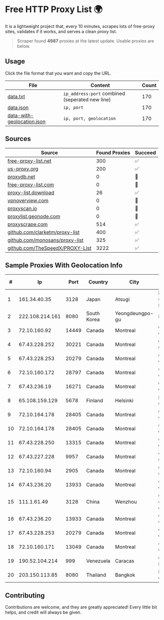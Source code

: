 
# Free HTTP Proxy List 🌍

It is a lightweight project that, every 10 minutes, scrapes lots of free-proxy sites, validates if it works, and serves a clean proxy list.


> Scraper found **4987** proxies at the latest update. Usable proxies are below.

## Usage

Click the file format that you want and copy the URL.


|File|Content|Count|
|----|-------|-----|
|[data.txt](https://raw.githubusercontent.com/themiralay/Proxy-List-World/master/data.txt)|`ip_address:port` combined (seperated new line)|170|
|[data.json](https://raw.githubusercontent.com/themiralay/Proxy-List-World/master/data.json)|`ip, port`|170|
|[data-with-geolocation.json](https://raw.githubusercontent.com/themiralay/Proxy-List-World/master/data-with-geolocation.json)|`ip, port, geolocation`|170|

## Sources

|Source|Found Proxies|Succeed|
|------|-------------|-------|
|[free-proxy-list.net](https://free-proxy-list.net)|300|✅|
|[us-proxy.org](https://www.us-proxy.org)|200|✅|
|[proxydb.net](http://proxydb.net)|0|🚫|
|[free-proxy-list.com](https://free-proxy-list.com/?page=&port=&type%5B%5D=http&type%5B%5D=https&up_time=0&search=Search)|0|🚫|
|[proxy-list.download](https://www.proxy-list.download/HTTP)|26|✅|
|[vpnoverview.com](https://vpnoverview.com/privacy/anonymous-browsing/free-proxy-servers)|0|🚫|
|[proxyscan.io](https://www.proxyscan.io)|0|🚫|
|[proxylist.geonode.com](https://proxylist.geonode.com/api/proxy-list?limit=300&page=1&sort_by=lastChecked&sort_type=desc&protocols=http,https)|0|🚫|
|[proxyscrape.com](https://api.proxyscrape.com/v2/?request=displayproxies&protocol=http&timeout=10000&country=all&ssl=all&anonymity=all)|514|✅|
|[github.com/clarketm/proxy-list](https://raw.githubusercontent.com/clarketm/proxy-list/master/proxy-list-raw.txt)|400|✅|
|[github.com/monosans/proxy-list](https://raw.githubusercontent.com/monosans/proxy-list/main/proxies/http.txt)|325|✅|
|[github.com/TheSpeedX/PROXY-List](https://raw.githubusercontent.com/TheSpeedX/PROXY-List/master/http.txt)|3222|✅|


## Sample Proxies With Geolocation Info

|#|Ip|Port|Country|City|Internet Service Provider|
|-|--|----|-------|----|-------------------------|
|1|161.34.40.35|3128|Japan|Atsugi|NTT PC Communications, Inc.|
|2|222.108.214.161|8080|South Korea|Yeongdeungpo-gu|Korea Telecom|
|3|72.10.160.92|14449|Canada|Montreal|GloboTech Communications|
|4|67.43.228.252|30221|Canada|Montreal|GloboTech Communications|
|5|67.43.228.253|20279|Canada|Montreal|GloboTech Communications|
|6|72.10.160.172|28797|Canada|Montreal|GloboTech Communications|
|7|67.43.236.19|16271|Canada|Montreal|GloboTech Communications|
|8|65.108.159.129|5678|Finland|Helsinki|Hetzner Online GmbH|
|9|72.10.164.178|28405|Canada|Montreal|GloboTech Communications|
|10|72.10.164.178|28405|Canada|Montreal|GloboTech Communications|
|11|67.43.228.250|13315|Canada|Montreal|GloboTech Communications|
|12|67.43.227.228|9957|Canada|Montreal|GloboTech Communications|
|13|72.10.160.94|2905|Canada|Montreal|GloboTech Communications|
|14|67.43.236.20|13933|Canada|Montreal|GloboTech Communications|
|15|111.1.61.49|3128|China|Wenzhou|China Mobile communications corporation|
|16|67.43.236.20|13933|Canada|Montreal|GloboTech Communications|
|17|67.43.228.253|20279|Canada|Montreal|GloboTech Communications|
|18|72.10.160.171|13049|Canada|Montreal|GloboTech Communications|
|19|190.52.104.214|999|Venezuela|Caracas|Gold Data USA Inc|
|20|203.150.113.85|8080|Thailand|Bangkok|Internet Thailand Company Ltd.|



## Contributing

Contributions are welcome, and they are greatly appreciated! Every
little bit helps, and credit will always be given.

